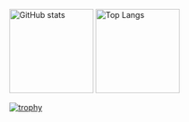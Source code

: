 <p align="left"> 
  <img alt="GitHub stats" height="150px" src="https://github-readme-stats.vercel.app/api?username=5altNaCl&theme=onedark&show_icons=true" />
  <img alt="Top Langs" height="150px" src="https://github-readme-stats.vercel.app/api/top-langs/?username=5altNaCl&layout=compact&theme=onedark" />
</p>

[![trophy](https://github-profile-trophy.vercel.app/?username=5altNaCl&theme=onedark&column=7)](https://github.com/ryo-ma/github-profile-trophy)
